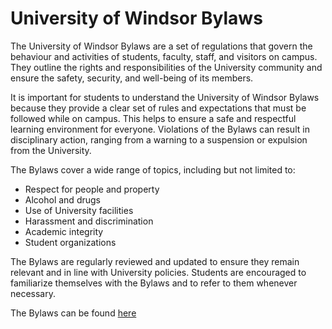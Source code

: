# University of Windsor Bylaws

The University of Windsor Bylaws are a set of regulations that govern the behaviour and activities of students, faculty, staff, and visitors on campus. They outline the rights and responsibilities of the University community and ensure the safety, security, and well-being of its members.

It is important for students to understand the University of Windsor Bylaws because they provide a clear set of rules and expectations that must be followed while on campus. This helps to ensure a safe and respectful learning environment for everyone. Violations of the Bylaws can result in disciplinary action, ranging from a warning to a suspension or expulsion from the University.

The Bylaws cover a wide range of topics, including but not limited to: 

- Respect for people and property
- Alcohol and drugs
- Use of University facilities
- Harassment and discrimination
- Academic integrity
- Student organizations

The Bylaws are regularly reviewed and updated to ensure they remain relevant and in line with University policies. Students are encouraged to familiarize themselves with the Bylaws and to refer to them whenever necessary. 

The Bylaws can be found [here](https://lawlibrary.uwindsor.ca/Presto/home/home.aspx?ssid=Home)
